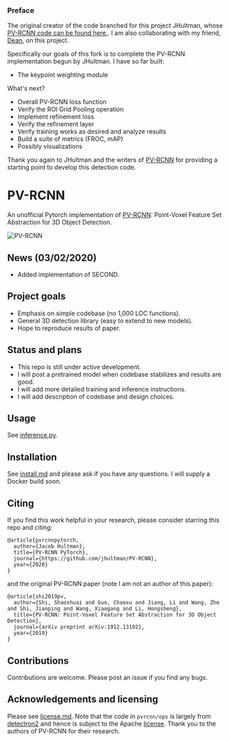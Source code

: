 ### Preface
The original creator of the code branched for this project JHultman, whose [PV-RCNN code can be found here.](https://github.com/jhultman/vision3d). I am also collaborating with my friend, [Dean](dgoldman916), on this project. 

Specifically our goals of this fork is to complete the PV-RCNN implementation begun by JHultman. I have so far built:
- The keypoint weighting module

What's next?
- Overall PV-RCNN loss function
- Verify the ROI Grid Pooling operation
- Implement refinement loss
- Verify the refinement layer
- Verify training works as desired and analyze results
- Build a suite of metrics (FROC, mAP)
- Possibly visualizations

Thank you again to JHultman and the writers of [PV-RCNN](https://arxiv.org/pdf/1912.13192) for providing a starting point to develop this detection code.

# PV-RCNN
An unofficial Pytorch implementation of [PV-RCNN](https://arxiv.org/pdf/1912.13192): Point-Voxel Feature Set Abstraction for 3D Object Detection.

![PV-RCNN](images/pvrcnn.png)

## News (03/02/2020)
- Added implementation of SECOND.

## Project goals
- Emphasis on simple codebase (no 1,000 LOC functions).
- General 3D detection library (easy to extend to new models).
- Hope to reproduce results of paper.

## Status and plans
- This repo is still under active development.
- I will post a pretrained model when codebase stabilizes and results are good.
- I will add more detailed training and inference instructions.
- I will add description of codebase and design choices.

## Usage
See [inference.py](pvrcnn/inference.py).

## Installation
See [install.md](install.md) and please ask if you have any questions. I will supply a Docker build soon.

## Citing
If you find this work helpful in your research, please consider starring this repo and citing:

```
@article{pvrcnnpytorch,
  author={Jacob Hultman},
  title={PV-RCNN PyTorch},
  journal={https://github.com/jhultman/PV-RCNN},
  year={2020}
}
```

and the original PV-RCNN paper (note I am not an author of this paper):

```
@article{shi2019pv,
  author={Shi, Shaoshuai and Guo, Chaoxu and Jiang, Li and Wang, Zhe and Shi, Jianping and Wang, Xiaogang and Li, Hongsheng},
  title={PV-RCNN: Point-Voxel Feature Set Abstraction for 3D Object Detection},
  journal={arXiv preprint arXiv:1912.13192},
  year={2019}
}
```

## Contributions
Contributions are welcome. Please post an issue if you find any bugs.

## Acknowledgements and licensing
Please see [license.md](license.md). Note that the code in `pvrcnn/ops` is largely from [detectron2](https://github.com/facebookresearch/detectron2) and hence is subject to the Apache [license](pvrcnn/ops/LICENSE). Thank you to the authors of PV-RCNN for their research.
